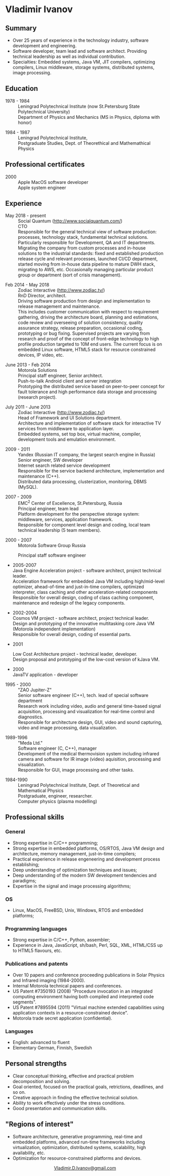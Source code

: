 <html><head><meta http-equiv="Content-Type" content="text/html; charset=UTF-8"></head><body>


<h1>Vladimir Ivanov</h1>
<h2>Summary</h2>
<ul>
<li>Over 25 years of experience in the technology industry, software development and engineering.</li>
<li>Software developer, team lead and software architect. Providing technical leadership as well as individual contribution.</li> 
<li>Specialties: Embedded systems, Java VM, JIT compilers, optimizing 
compilers, Linux middleware, storage systems, distributed systems, image
 processing.</li>
</ul> 

<h2>Education</h2>
<dl><dt>1978 - 1984</dt><dd>
Leningrad Polytechnical Institute (now St.Petersburg State Polytechnical University) <br> 
Department of Physics and Mechanics (MS in Physics, diploma with honor)  
</dd></dl>
<dl><dt>1984 - 1987</dt><dd>
Leningrad Polytechnical Institute, <br>
Postgraduate Studies, Dept. of Theorethical and Mathemathical Physics  
</dd></dl>
<h2>Professional certificates</h2>

<dl><dt>2000</dt><dd>
Apple MacOS software developer <br>
Apple system engineer  
</dd></dl>

<h2>Experience</h2>

<dl><dt>May 2018 - present</dt><dd>
Social Quantum (<a href="http://www.socialquantum.com/ target="_blank">http://www.socialquantum.com/</a>)<br>
CTO<br>
Responsible for the general technical view of software production: processes, technology stack, fundamental technical solutions. Particularly responsible for Development, QA and IT departments. Migrating the company from custom processes and in-house solutions to the industrial standards: fixed and established production release cycle and relevant processes, launched CI/CD department, started moving from in-house data pipeline to mature DWH stack, migrating to AWS, etc. Occasionally managing particular product group or department (sort of crisis management).
</dd></dl>

<dl><dt>Feb 2014 - May 2018</dt><dd>
Zodiac Interactive (<a href="http://www.zodiac.tv/" target="_blank">http://www.zodiac.tv/</a>)<br>
RnD Director, architect.<br>
Driving software production from design and implementation to release management and maintenance.<br>
This includes customer communication with respect to requirement gathering, driving the architecture board, planning and estimations, code review and overseeing of solution consistency, quality assurance strategy, release preparation, occasional coding, prototyping or bug fixing. Supervised projects are varying from research and proof of the concept of front-edge technology to high profile production targeted to 10M end users. The current focus is on embedded Linux software, HTML5 stack for resource constrained devices, IP video, etc.
</dd></dl>

<dl><dt>June 2013 - Feb 2014</dt><dd>
Motorola Solutions<br>
Principal staff engineer, Senior architect.<br>
Push-to-talk Android client and server integration<br>
Prototyping the distributed service based on peer-to-peer concept for fault tolerance and high performance data storage and processing (research project).
</dd></dl>

<dl><dt>July 2011 - June 2013</dt><dd>
Zodiac Interactive (<a href="http://www.zodiac.tv/" target="_blank">http://www.zodiac.tv/</a>)<br>
Head of Framework and UI Solutions department.<br>
Architecture and implementation of software stack for interactive TV services from middleware to application layer.<br>
Embedded systems, set top box, virtual machine, compiler, development tools and emulation environment. 
</dd></dl>

<dl><dt>2009 - 2011</dt><dd>
Yandex (Russian IT company, the largest search engine in Russia)<br>
Senior engineer, SW developer <br>
Internet search related service development<br>
Responsible for the service backend architecture, implementation and maintenance (C++). <br>
Distributed data processing, clusterization, monitoring, DBMS (MySQL).
</dd></dl>

<dl><dt>2007 - 2009</dt><dd>
EMC<sup>2</sup> Center of Excellence, St.Petersburg, Russia <br>
Principal engineer, team lead <br>
Platform development for the perspective storage system: middleware, services, application framework. <br> 
Responsible for component level design and coding, local team technical leadership (5 team members). 
</dd></dl>
<dl><dt>2000 - 2007</dt><dd>
Motorola Software Group Russia <br> 

Principal staff software engineer  
</dd></dl>
<ul><li>2005-2007 <br>
Java Engine Acceleration project - software architect, project technical leader. <br>
Acceleration framework for embedded Java VM including high/mid-level 
optimizer, ahead-of-time and just-in-time compilers, optimized 
interpreter, class caching and other acceleration-related components <br>
Responsible for overall design, coding of class caching component, maintenance and redesign of the legacy components.  
</li></ul><ul><li>2002-2004 <br>
Cosmos VM project - software architect, project technical leader. <br>
Design and prototyping of the innovative multitasking core Java VM (Motorola independent implementation) <br> 
Responsible for overall design, coding of essential parts. 
</li></ul><ul><li>2001 <br>

Low Cost Architecture project - technical leader, developer. <br> 
Design proposal and prototyping of the low-cost version of kJava VM. 
</li></ul><ul><li>2000 <br> 
JavaTV application - developer  
</li></ul><dl><dt>1995 - 2000</dt><dd>
"ZAO Jupiter-Z" <br>
Senior software engineer (C++), tech. lead of special software department <br> 
Research work including video, audio and general time-based signal acquisition, 
processing and visualization for real-time control and diagnostics. <br>
Responsible for architecture design, GUI, video and sound capturing, video and 
image processing, data visualization.  
</dd></dl>

<dl><dt>1989-1996</dt><dd>
"Meda Ltd." <br> 
Software engineer (C, C++), manager <br> 
Development of the medical thermovision system including infrared camera and 
software for IR image (video) aquisition, processing and visualization. <br>  
Responsible for GUI, image processing and other tasks.  
</dd></dl>

<dl><dt>1984-1990</dt><dd>
Leningrad Polytechnical Institute, Dept. of Theoretical and Mathematical Physics <br>
Postgraduate, engineer, researcher. <br>
Computer physics (plasma modelling) 
        
        
</dd></dl>

<h2>Professional skills</h2>
<h3>General</h3>
<ul><li>Strong expertise in C/C++ programming;
</li><li>Strong expertise in embedded platforms, OS/RTOS, Java VM design and architecture, memory management, just-in-time compilers;  
</li><li>Practical experience in release engeneering and development process establishing;  
</li><li>Deep understanding of optimization techniques and issues;  
</li><li>Deep understanding of the modern SW development tendencies and paradigms;  
</li><li>Expertise in the signal and image processing algorithms;  
</li></ul>

<h3>OS</h3>
<ul><li>Linux, MacOS, FreeBSD, Unix, Windows, RTOS and embedded platforms;  
</li></ul>

<h3>Programming languages</h3>
<ul><li>Strong expertise in C/C++, Python, assembler;  
</li><li>Experience in Java, JavaScript, sh/bash, Perl, SQL, XML, HTML/CSS up to HTML5 flavours, etc.  
</li></ul>

<h3>Publications and patents</h3>
<ul><li>Over 10 papers and conference proceeding publications in Solar Physics and Infrared imaging (1984-2000). 
</li><li>Internal Motorola technical papers and conferences.  
</li><li>US Patent #7350193 (2008) "Procedure invocation in an 
integrated computing environment having both compiled and interpreted 
code segments".
</li><li>US Patent #7895594 (2011) "Virtual machine extended capabilities using application contexts in a resource-constrained device".
</li><li>Motorola trade secret application (confidential).
</li></ul>

<h3>Languages</h3>
<ul><li>English: advanced to fluent
</li><li>Elementary German, Finnish, Swedish

</li></ul><h2>Personal strengths</h2>
<ul><li>Clear conceptual thinking, effective and practical problem decomposition and solving.
</li><li>Goal oriented, focused on the practical goals, retrictions, deadlines, and so on.
</li><li>Creative approach in finding the effective technical solution.  
</li><li>Ability to work effectively under the stress conditions.  
</li><li>Good presentation and communication skills.  
</li></ul>

<h2>"Regions of interest"</h2>
<ul><li>Software architecture, generative programming, real-time and 
embedded platforms, advanced run-time frameworks including 
virtualization, optimization, distributed systems, 
scalability, high availability, etc.  
</li><li>Optimization for resource-constrained platforms and devices.  
</li></ul>
<p style="text-align:center">
<a href="mailto:Vladimir.D.Ivanov@gmail.com" target="_blank">Vladimir.D.Ivanov@gmail.com</a>  
</p>

</body></html>
